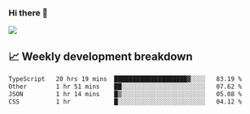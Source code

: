 ### Hi there 👋
<img align="center" src="https://github-readme-stats.vercel.app/api?username=Tumao727&show_icons=true&hide_title=true&theme=dracula" />


## 📈 Weekly development breakdown
<!--START_SECTION:waka-->

```txt
TypeScript   20 hrs 19 mins  ████████████████████▓░░░░   83.19 %
Other        1 hr 51 mins    ██░░░░░░░░░░░░░░░░░░░░░░░   07.62 %
JSON         1 hr 14 mins    █▒░░░░░░░░░░░░░░░░░░░░░░░   05.08 %
CSS          1 hr            █░░░░░░░░░░░░░░░░░░░░░░░░   04.12 %
```

<!--END_SECTION:waka-->